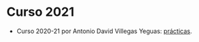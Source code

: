 # Curso 2021

- Curso 2020-21 por Antonio David Villegas Yeguas: [prácticas](https://github.com/advy99/VC).
